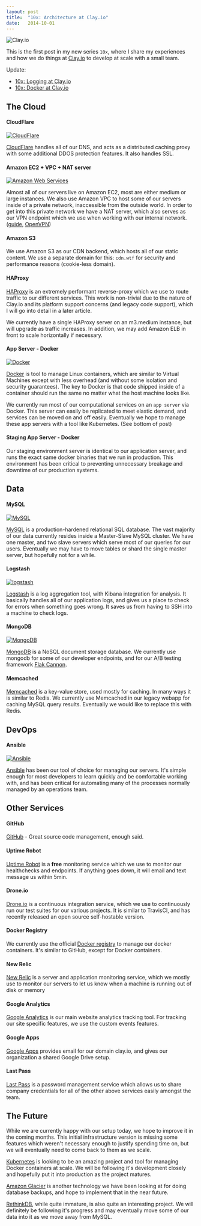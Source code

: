```yaml
---
layout: post
title:  "10x: Architecture at Clay.io"
date:   2014-10-01
---
```



![Clay.io](https://zolmeister.com/assets/images/clay-architecture-1.png)

This is the first post in my new series `10x`, where I share my experiences
and how we do things at [Clay.io](http://clay.io/) to develop at scale with a small team.

Update:

  - [10x: Logging at Clay.io](http://zolmeister.com/2014/10/10x-logging-at-clay-io.html)
  - [10x: Docker at Clay.io](http://zolmeister.com/2014/12/10x-docker-at-clay-io.html)

## The Cloud

#### CloudFlare

[![CloudFlare](https://zolmeister.com/assets/images/cloudflare-logo.png)](https://www.cloudflare.com/)

[CloudFlare](https://www.cloudflare.com/) handles all of our DNS, and acts as a distributed caching
proxy with some additional DDOS protection features. It also handles SSL.


#### Amazon EC2 + VPC + NAT server

[![Amazon Web Services](https://zolmeister.com/assets/images/aws-logo.png)](http://aws.amazon.com/)

Almost all of our servers live on Amazon EC2, most are either medium or large instances.
We also use Amazon VPC to host some of our servers inside of a private network,
inaccessible from the outside world. In order to get into this private network we have
a NAT server, which also serves as our VPN endpoint which we use when working
with our internal network. ([guide](http://docs.aws.amazon.com/AmazonVPC/latest/UserGuide/VPC_Scenario2.html), [OpenVPN](https://openvpn.net/index.php/open-source/documentation/howto.html))


#### Amazon S3

We use Amazon S3 as our CDN backend, which hosts all of our static content.
We use a separate domain for this: `cdn.wtf` for security and performance
reasons (cookie-less domain).


#### HAProxy

[HAProxy](http://www.haproxy.org/) is an extremely performant reverse-proxy which we use to route traffic to
our different services. This work is non-trivial due to the nature of Clay.io and its
platform support concerns (and legacy code support), which I will go into detail in a later article.

We currently have a single HAProxy server on an m3.medium instance, but will upgrade as traffic increases.
In addition, we may add Amazon ELB in front to scale horizontally if necessary.

#### App Server - Docker

[![Docker](https://zolmeister.com/assets/images/docker-logo.png)](https://www.docker.com/)

[Docker](https://www.docker.com/) is tool to manage Linux containers, which are similar to Virtual Machines
except with less overhead (and without some isolation and security guarantees).
The key to Docker is that code shipped inside of a container should run the same
no matter what the host machine looks like.

We currently run most of our computational services on an `app server` via Docker.
This server can easily be replicated to meet elastic demand, and services can be moved on and off easily.
Eventually we hope to manage these app servers with a tool like Kubernetes. (See bottom of post)

#### Staging App Server - Docker

Our staging environment server is identical to our application server, and
runs the exact same docker binaries that we run in production. This environment
has been critical to preventing unnecessary breakage and downtime of our production systems.

## Data

#### MySQL

[![MySQL](https://zolmeister.com/assets/images/mysql-logo.jpg)](http://www.mysql.com/)

[MySQL](http://www.mysql.com/) is a production-hardened relational SQL database.
The vast majority of our data currently resides inside a Master-Slave MySQL cluster.
We have one master, and two slave servers which serve most of our queries for our users.
Eventually we may have to move tables or shard the single master server, but hopefully not for a while.

#### Logstash

[![logstash](https://zolmeister.com/assets/images/logstash-logo.png)](http://logstash.net/)

[Logstash](http://logstash.net/) is a log aggregation tool, with Kibana integration for analysis.
It basically handles all of our application logs, and gives us a place to check
for errors when something goes wrong. It saves us from having to SSH into a machine to check logs.

#### MongoDB

[![MongoDB](https://zolmeister.com/assets/images/mongoDB-logo.png)](http://www.mongodb.org/)

[MongoDB](http://www.mongodb.org/) is a NoSQL document storage database.
We currently use mongodb for some of our developer endpoints, and for our A/B testing
framework [Flak Cannon](https://github.com/claydotio/flak-cannon).

#### Memcached

[Memcached](http://memcached.org/) is a key-value store, used mostly for caching. In many ways it is similar to Redis.
We currently use Memcached in our legacy webapp for caching MySQL query results.
Eventually we would like to replace this with Redis.

## DevOps

#### Ansible

[![Ansible](https://zolmeister.com/assets/images/ansible-logo.png)](http://www.ansible.com/home)

[Ansible](http://www.ansible.com/home) has been our tool of choice for managing our servers. It's simple enough for most developers to learn quickly
and be comfortable working with, and has been critical for automating many of the processes normally
managed by an operations team.

## Other Services

#### GitHub

[GitHub](https://github.com/) - Great source code management, enough said.

#### Uptime Robot

[Uptime Robot](https://uptimerobot.com/) is a **free** monitoring service which we use to monitor our healthchecks and endpoints.
If anything goes down, it will email and text message us within 5min.

#### Drone.io

[Drone.io](https://drone.io/) is a continuous integration service, which we use to continuously run our
test suites for our various projects. It is similar to TravisCI, and has recently
released an open source self-hostable version.

#### Docker Registry

We currently use the official [Docker registry](https://registry.hub.docker.com/) to manage our docker containers.
It's similar to GitHub, except for Docker containers.

#### New Relic

[New Relic](http://newrelic.com/) is a server and application monitoring service, which we mostly use to
monitor our servers to let us know when a machine is running out of disk or memory

#### Google Analytics

[Google Analytics](http://www.google.com/analytics/) is our main website analytics tracking tool.
For tracking our site specific features, we use the custom events features.

#### Google Apps

[Google Apps](http://www.google.com/enterprise/apps/business/) provides email for our domain clay.io, and gives our organization a shared
Google Drive setup.

#### Last Pass

[Last Pass](https://lastpass.com/) is a password management service which allows us to share company
credentials for all of the other above services easily amongst the team.

## The Future

While we are currently happy with our setup today, we hope to improve it in the coming months.
This initial infrastructure version is missing some features which weren't necessary enough
to justify spending time on, but we will eventually need to come back to them as we scale.

[Kubernetes](https://github.com/GoogleCloudPlatform/kubernetes) is looking to be an amazing project and tool for managing Docker containers at scale.
We will be following it's development closely and hopefully put it into production as the project matures.

[Amazon Glacier](http://aws.amazon.com/glacier/) is another technology we have been looking at for doing database backups,
and hope to implement that in the near future.

[RethinkDB](http://rethinkdb.com/), while quite immature, is also quite an interesting project. We will definitely be following it's
progress and may eventually move some of our data into it as we move away from MySQL.
